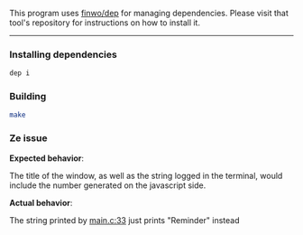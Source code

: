 This program uses [finwo/dep](https://github.com/finwo/dep) for managing
dependencies. Please visit that tool's repository for instructions on how to
install it.

---

### Installing dependencies

```sh
dep i
```

### Building

```sh
make
```

### Ze issue

**Expected behavior**:

The title of the window, as well as the string logged in the terminal, would
include the number generated on the javascript side.

**Actual behavior**:

The string printed by [main.c:33](src/main.c#L33) just prints "Reminder" instead
